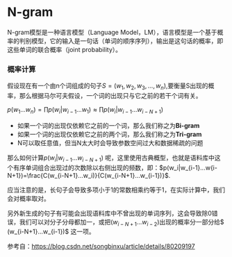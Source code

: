 # N-gram

N-gram模型是一种语言模型（Language Model，LM），语言模型是一个基于概率的判别模型，它的输入是一句话（单词的顺序序列），输出是这句话的概率，即这些单词的联合概率（joint probability）。

### 概率计算

假设现在有一个由n个词组成的句子$S=(w_1,w_2,w_3,...,w_n)$,要衡量S出现的概率，那么根据马尔可夫假设，一个词的出现只与它之前的若干个词有关。

$p(w_1...w_n)=\prod p(w_i|w_{i-1}...w_1)\approx \prod p(w_i|w_{i-1}...w_{i-N+1})$

* 如果一个词的出现仅依赖它之前的一个词，那么我们称之为**Bi-gram**
* 如果一个词的出现仅依赖它之前的两个词，那么我们称之为**Tri-gram**
* N可以取任意值，但当N太大时会导致参数空间过大和数据稀疏的问题

那么如何计算$p(w_i|w_{i-1}...w_{i-N+1})$ 呢，这里使用古典概型，也就是语料库中这个有序单词组合出现过的次数除以右侧出现的频数，即：$p(w_i|w_{i-1}...w{i-N+1})=\frac{C(w_{i-N+1}...w_i)}{C(w_{i-N+1}...w_{i-1})}$.

应当注意的是，长句子会导致多项小于1的常数相乘约等于1，在实际计算中，我们会对概率取对。

另外新生成的句子有可能会出现语料库中不曾出现的单词序列，这会导致除0错误，我们可以对分子分母都加一，或把$(w_{i-N+1}...w_{i-2})$出现的概率分一部分给$ (w_{i-N+1}...w_{i-1})$ 这一项。





参考自：https://blog.csdn.net/songbinxu/article/details/80209197

